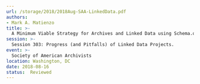 ```yaml
---
url: /storage/2018/2018Aug-SAA-LinkedData.pdf
authors:
- Mark A. Matienzo
title: >-
  A Minimum Viable Strategy for Archives and Linked Data using Schema.org
session: >-
  Session 303: Progress (and Pitfalls) of Linked Data Projects.
event: >-
  Society of American Archivists
location: Washington, DC
date: 2018-08-16
status:  Reviewed
---
```

